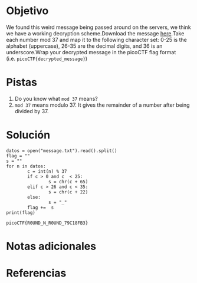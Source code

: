 # Objetivo
We found this weird message being passed around on the servers, we think we have a working decryption scheme.Download the message [here](https://artifacts.picoctf.net/c/127/message.txt).Take each number mod 37 and map it to the following character set: 0-25 is the alphabet (uppercase), 26-35 are the decimal digits, and 36 is an underscore.Wrap your decrypted message in the picoCTF flag format (i.e. `picoCTF{decrypted_message}`)
# Pistas
1. Do you know what `mod 37` means?
2. `mod 37` means modulo 37. It gives the remainder of a number after being divided by 37.
# Solución
```
datos = open("message.txt").read().split()
flag = ""
s = ""
for n in datos:
        c = int(n) % 37
        if c > 0 and c  < 25:
                s = chr(c + 65)
        elif c > 26 and c < 35:
                s = chr(c + 22)
        else: 
                s = "_"
        flag +=  s
print(flag)
```
```
picoCTF{R0UND_N_R0UND_79C18FB3}
```
# Notas adicionales
# Referencias